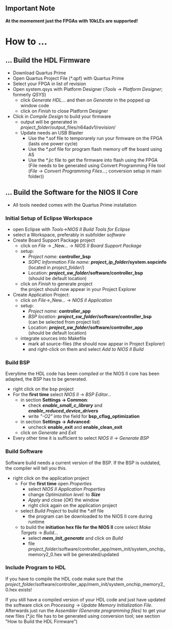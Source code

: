 ## Important Note

**At the momement just the FPGAs with 10kLEs are supported!**


# How to ...


## ... Build the HDL Firmware

- Download Quartus Prime
- Open Quartus Project File (\*.qpf) with Quartus Prime
- Select your FPGA in list of revision
- Open system.qsys with Platform Designer (_Tools_ -> _Platform Designer_; formerly _QSYS_)
  - click _Generate HDL..._ and then on _Generate_ in the popped up window code
  - click on _Finish_ to close Platform Designer
- Click in _Compile Design_ to build your firmware
  - output will be generated in _project\_folder_/output_files/n64adv1/_revision_/
  - Update needs an USB Blaster
    - Use the *.sof file to temporarely run your firmware on the FPGA (lasts one power cycle)
	- Use the *.pof file for program flash memory off the board using AS
	- Use the *.jic file to get the firmware into flash using the FPGA  
	(File needs to be generated using Convert Programming File tool (_File_ -> _Convert Programming Files..._; conversion setup in main folder))


## ... Build the Software for the NIOS II Core

- All tools needed comes with the Quartus Prime installation


### Initial Setup of Eclipse Workspace

- open Eclipse with _Tools_->_NIOS II Build Tools for Eclipse_
- select a Workspace, preferably in subfolder _software_
- Create Board Support Package project
  - click on _File_ -> _New... -> _NIOS II Board Support Package_
  - setup:
    - _Project name:_ **controller\_bsp**
	- _SOPC Information File name:_ **_project\_ip\_folder_/system.sopcinfo**  
	  (located in _project\_folder_/)
	- Location: **_project\_sw\_folder_/software/controller\_bsp**  
	  (should be default location)
  - click on _Finish_ to generate project  
    the project should now appear in your Project Explorer
- Create Application Project:
  - click on _File_->_New... -> _NIOS II Application_
  - setup:
    - _Project name:_ **controller\_app**
	- _BSP location:_ **_project\_sw\_folder_/software/controller\_bsp**  
	  (can be selected from project list)
	- Location: **_project\_sw\_folder_/software/controller\_app**  
	  (should be default location)
  - integrate sources into Makefile
    - mark all source-files 
	 (the should now appear in Project Explorer)
	- and right-click on them and select _Add to NIOS II Build_


### Build BSP

Everytime the HDL code has been compiled or the NIOS II core has been adapted, the BSP has to be generated.
- right click on the bsp project
- For the **first time** select _NIOS II_ -> _BSP Editor..._
  - in section **Settings -> Common**:
    - check **_enable\_small\_c\_library_** and **_enable\_reduced\_device\_drivers_**
    - write _"-O2"_ into the field for **bsp_cflag_optimization**
  - in section **Settings -> Advanced**:
    - uncheck **enable\_exit** and **enable\_clean\_exit**
  - click on _Generate_ and _Exit_ 
- Every other time it is sufficient to select _NIOS II_ -> _Generate BSP_


### Build Software

Software build needs a current version of the BSP. If the BSP is outdated, the compiler will tell you this.

- right click on the application project
  - For the **first time** open _Properties_
    - select _NIOS II Application Properties_
	- change _Optimization level:_ to **_Size_**
	- _Apply_ and close (_OK_) the window
	- right click again on the application project
  - select _Build Project_ to build the *.elf file
    - the program can be downloaded to the NIOS II core during runtime
  - to build the **initiation hex file for the NIOS II** core select _Make Targets_ -> _Build..._
    - select **_mem\_init\_generate_** and click on _Build_
	- file _project\_folder_/software/controller\_app/mem\_init/system\_onchip\_memory2\_0.hex will be generated/updated


### Include Program to HDL

If you have to compile the HDL code make sure that the _project\_folder_/software/controller\_app/mem\_init/system\_onchip\_memory2\_0.hex exists!

If you still have a compiled version of your HDL code and just have updated the software click on _Processing_ -> _Update Memory Initialization File_. Afterwards just run the _Assembler (Generate programming files)_ to get your new files (\*.jic file has to be generated using conversion tool; see section  "How to Build the HDL Firmware")
